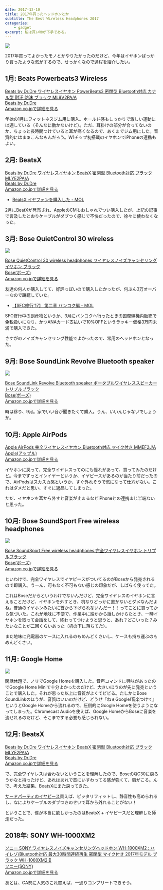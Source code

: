 ```yaml
---
date: 2017-12-10
title: 2017年買ったヘッドホンとか
subtitle: The Best Wireless Headphones 2017
categories: 
    - gadget
excerpt: 私は買い物が下手である。
---
```


![](/mol/images/2017/1210-00.jpg)

2017年買ってよかったモノとかやりたかったのだけど、今年はイヤホンばっかり買ったような気がするので、せっかくなので過程を紹介したい。

## 1月: Beats Powerbeats3 Wireless

<div class="__media"><a href="https://www.amazon.co.jp/gp/product/B01LWD47K3/?tag=warikiru-22" target="_blank" rel="noopener">
<img src="https://images-na.ssl-images-amazon.com/images/I/71goJTEKktL._SL1500_.jpg" alt="" class="__media__image">
<div class="__media__body">
    <div>Beats by Dr.Dre ワイヤレスイヤホン PowerBeats3 密閉型 Bluetooth対応 カナル型 耐汗 防沫 ブラック ML8V2PA/A</div>
    <div class="__media__text">Beats by Dr.Dre</div>
    <div>Amazon.co.jpで詳細を見る</div>
</div>
</a></div>

年始の1月にフィットネスジム用に購入。ホールド感もしっかりで激しい運動には適している（そんなに動かないけど）。ただ、耳掛けの部分が合ってないのか、ちょっと長時間つけていると耳が痛くなるので、あくまでジム用にした。音質的にはまぁこんなもんだろう。W1チップ初搭載のイヤホンでiPhoneの連携もよい。


## 2月: BeatsX

<div class="__media"><a href="https://www.amazon.co.jp/dp/B01LW6TXGV/?tag=warikiru-22" target="_blank" rel="noopener">
<img src="https://images-na.ssl-images-amazon.com/images/I/718WV1sKl8L._SL1500_.jpg" alt="" class="__media__image">
<div class="__media__body">
    <div>Beats by Dr.Dre ワイヤレスイヤホン BeatsX 密閉型 Bluetooth対応 ブラック MLYE2PA/A</div>
    <div class="__media__text">Beats by Dr.Dre</div>
    <div>Amazon.co.jpで詳細を見る</div>
</div>
</a></div>

- [BeatsX イヤフォンを購入した \- MOL](https://t32k.me/mol/log/beatsx/)

2月にBeatXが発売され、AppleのCMもおしゃれでつい購入したが、上記の記事で言及したとおりケーブルがダブつく感じで不快だったので、徐々に使わなくなった。


## 3月: Bose QuietControl 30 wireless

![](/mol/images/2017/1210-01.jpg)
<div class="__media"><a href="https://www.amazon.co.jp/dp/B01G16PY2A/?tag=warikiru-22" target="_blank" rel="noopener">
<img src="https://images-na.ssl-images-amazon.com/images/I/61mKNHUnNNL._SL1327_.jpg" alt="" class="__media__image">
<div class="__media__body">
    <div>Bose QuietControl 30 wireless headphones ワイヤレスノイズキャンセリングイヤホン ブラック</div>
    <div class="__media__text">Bose(ボーズ)</div>
    <div>Amazon.co.jpで詳細を見る</div>
</div>
</a></div>

友達の何人か購入してて、好評っぽいので購入したかったが、何ぶん3万オーバーなので躊躇していた。

- [【SFC修行'17】 第二章 バンコク編 \- MOL](https://t32k.me/mol/log/2017-sfc-bangkok/)

SFC修行中の副産物というか、3月にバンコクへ行ったときの国際線機内販売で免税扱いになり、かつANAカード支払いで10%OFFというラッキー価格3万円未満で購入できた。

さすがのノイズキャンセリング性能でよかったので、常用のヘッドホンとなった。

## 9月: Bose SoundLink Revolve Bluetooth speaker

![](/mol/images/2017/1210-02.jpg)
<div class="__media"><a href="https://www.amazon.co.jp/dp/B06Y3PCMPR/?tag=warikiru-22" target="_blank" rel="noopener">
<img src="https://images-na.ssl-images-amazon.com/images/I/A1MD%2Btz%2B6rL._SL1500_.jpg" alt="" class="__media__image">
<div class="__media__body">
    <div>Bose SoundLink Revolve Bluetooth speaker ポータブルワイヤレススピーカー トリプルブラック</div>
    <div class="__media__text">Bose(ボーズ)</div>
    <div>Amazon.co.jpで詳細を見る</div>
</div>
</a></div>

時は移り、9月。家でいい音が聞きたくて購入。うん、いいんじゃないでしょうか。


## 10月: Apple AirPods

<div class="__media"><a href="https://www.amazon.co.jp/dp/B01N2VMGT6/?tag=warikiru-22" target="_blank" rel="noopener">
<img src="https://images-na.ssl-images-amazon.com/images/I/311k6OfaSdL.jpg" alt="" class="__media__image">
<div class="__media__body">
    <div>Apple AirPods 完全ワイヤレスイヤホン Bluetooth対応 マイク付き MMEF2J/A</div>
    <div class="__media__text">Apple(アップル)</div>
    <div>Amazon.co.jpで詳細を見る</div>
</div>
</a></div>

イヤホンに戻って、完全ワイヤレスってのにも憧れがあって、買ってみたのだけど。今までずっとインイヤーというか、イヤピースがあるのが当たり前だったので、AirPodsはスカスカ感というか、すぐ外れそうで気になって仕方がない。これはダメだと思い、すぐに返品してしまった。

ただ、イヤホンを耳から外すと音楽が止まるなどiPhoneとの連携まじ半端ないと思った。

## 10月: Bose SoundSport Free wireless headphones

![](/mol/images/2017/1210-04.jpg)
<div class="__media"><a href="https://www.amazon.co.jp/dp/B074TBPV5Z/?tag=warikiru-22" target="_blank" rel="noopener">
<img src="https://images-na.ssl-images-amazon.com/images/I/71mi0QkRETL._SL1408_.jpg" alt="" class="__media__image">
<div class="__media__body">
    <div>Bose SoundSport Free wireless headphones 完全ワイヤレスイヤホン トリプルブラック</div>
    <div class="__media__text">Bose(ボーズ)</div>
    <div>Amazon.co.jpで詳細を見る</div>
</div>
</a></div>

といわけで、完全ワイヤレスでイヤピースがついてるのがBoseから発売されるので即購入。うーん、可もなく不可もない感じの印象だが、しばらく使ってた。

これはBoseだからというわけでないんだけど、完全ワイヤレスのイヤホンに言えることだけど、イヤホンを外すとき、机なりどっかに置かないとダメなんだよね。普通のイヤホンみたいに首から下げられないんだー！！ってことに買ってから気づいた。これが地味に不便で、作業中に誰かから話しかけらたとき、一時イヤホンを取って会話をして、終わってつけようと思うと、あれ？どこいった？みたいなことが二回くらいあった（机の下に落ちてた）。

また地味に充電器のケースに入れるのもめんどくさいし、ケースも持ち運ぶのもめんどくさい。

## 11月: Google Home

![](/mol/images/2017/1210-03.jpg)

閑話休題で、ノリでGoogle Homeを購入した。音声コマンドに興味があったのでGoogle Home Miniで十分よかったのだけど、大きいほうのが先に発売ということで購入した。それが思った以上に音質がよくてビビる。たしかにBose SoundLinkのほうが、音質はいいのだけど、どうせ『ねぇGoogle!音楽つけて』というとGoogle Homeから流れるので、圧倒的にGoogle Homeを使うようになってしまった。Chromecast Audioを使えば、Google
HomeからBoseに音楽を流せれるのだけど、そこまでする必要も感じられない。

## 12月: BeatsX

<div class="__media"><a href="https://www.amazon.co.jp/dp/B01LW6TXGV/?tag=warikiru-22" target="_blank" rel="noopener">
<img src="https://images-na.ssl-images-amazon.com/images/I/718WV1sKl8L._SL1500_.jpg" alt="" class="__media__image">
<div class="__media__body">
    <div>Beats by Dr.Dre ワイヤレスイヤホン BeatsX 密閉型 Bluetooth対応 ブラック MLYE2PA/A</div>
    <div class="__media__text">Beats by Dr.Dre</div>
    <div>Amazon.co.jpで詳細を見る</div>
</div>
</a></div>

で、完全ワイヤレスは合わないということを理解したので、BoseのQC30に戻ろうかなと持ったけど、あれはあれで首にいすわってる感が強くて、肩がこる。んで、考えた結果、BeatsXにまた戻ってきた。

[サードパーティのイヤピース](https://www.amazon.co.jp//dp/B01GDJNF3A/?tag=warikiru-22)買えば、ピッタリフィットし、静音性も高められるし、なによりケーブルのダブつきのせいで耳から外れることがない！

ということで、僕が本当に欲しかったのはBeatsX + イヤピースだと理解した師走だった。

## 2018年: SONY WH-1000XM2

<div class="__media"><a href="https://www.amazon.co.jp/dp/B0756KQ4JH/?tag=warikiru-22" target="_blank" rel="noopener">
<img src="https://images-na.ssl-images-amazon.com/images/I/61ZU1Gt9quL._SL1000_.jpg" alt="" class="__media__image">
<div class="__media__body">
    <div>ソニー SONY ワイヤレスノイズキャンセリングヘッドホン WH-1000XM2 : ハイレゾ/Bluetooth対応 最大30時間連続再生 密閉型 マイク付き 2017年モデル ブラック WH-1000XM2 B</div>
    <div class="__media__text">ソニー(SONY)</div>
    <div>Amazon.co.jpで詳細を見る</div>
</div>
</a></div>

 あとは、CA勢に人気のこれ買えば、一通りコンプリートできそう。

